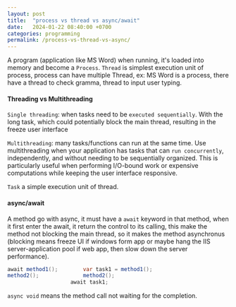 ```yaml
---
layout: post
title:  "process vs thread vs async/await"
date:   2024-01-22 08:40:00 +0700
categories: programming
permalink: /process-vs-thread-vs-async/
---
```

A program (application like MS Word) when running, it's loaded into memory and become a `Process`. `Thread` is simplest execution unit of process, process can have multiple Thread, ex: MS Word is a process, there have a thread to check gramma, thread to input user typing.

#### Threading vs Multithreading

`Single threading`: when tasks need to be `executed sequentially`. With the long task, which could potentially block the main thread, resulting in the freeze user interface

`Multithreading`: many tasks/functions can run at the same time. Use multithreading when your application has tasks that can `run concurrently`, independently, and without needing to be sequentially organized. This is particularly useful when performing I/O-bound work or expensive computations while keeping the user interface responsive.

`Task` a simple execution unit of thread.

#### async/await
A method go with async, it must have a `await` keyword in that method, when it first enter the await, it return the control to its calling, this make the method not blocking the main thread, so it makes the method asynchronus (blocking means freeze UI if windows form app or maybe hang the IIS server-application pool if web app, then slow down the server performance).

```cs
await method1();		var task1 = method1();
method2();  			method2();
    				await task1;
```

`async void` means the method call not waiting for the completion.